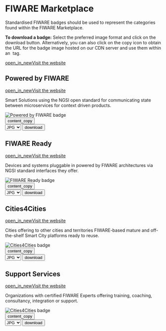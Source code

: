 <div id="social-meta">
<meta property="og:title" content="Guidelines for the usage of FIWARE logos and visual identity" />
<meta property="og:description" content="These guidelines help you to use best our FIWARE brand assets." />
<meta property="og:type" content="documentation" />
<meta property="og:url" content="https://fiware-brand-guide.readthedocs.org" />
<meta property="og:image" content="https://www.fiware.org/wp-content/uploads/FF_Banner_General.png" />
<meta name="twitter:card" content="summary_large_image">
<meta name="twitter:site" content="@FIWARE">
<meta name="twitter:title" content="Guidelines for the usage of FIWARE logos and visual identity">
<meta name="twitter:description" content="These guidelines help you to use best our FIWARE brand assets.">
<meta name="twitter:image" content="https://www.fiware.org/wp-content/uploads/FF_Banner_General.png">
</div>

# FIWARE Marketplace

Standardised FIWARE badges should be used to represent the categories found within the FIWARE Marketplace.

**To download a badge:** Select the preferred image format and click on the download button. Alternatively, you can also click on the copy icon to obtain the URL for the badge image hosted on our CDN server and use them within an <img> tag.

<div class="primary-btn">
    <a href="#" target="_blank"><span class="material-symbols-outlined">open_in_new</span>Visit the website</a>
</div>

## Powered by FIWARE

<div class="secondary-btn">
    <a href="https://www.fiware.org/marketplace/svg/powered-by-fiware/" target="_blank"><span class="material-symbols-outlined">open_in_new</span>Visit the website</a>
</div>

<p class="description">Smart Solutions using the NGSI open standard for communicating state between microservices for context driven products.</p>

<div class="badges-container">
    <div class="badge-container">
        <img class="badge" src="https://www.fiware.org/custom/brand-guide/img/badges/marketplace/svg/powered-by-fiware.svg" alt="Powered by FIWARE badge" onContextMenu="return false;">
        <div class="dwl-container">
            <button class="copy" data-clipboard-text="https://www.fiware.org/custom/brand-guide/img/badges/marketplace/svg/powered-by-fiware.svg" data-original-title="Copied!"><span class="material-symbols-outlined">content_copy</span></button>
            <form class="badge-dwl" target="_blank" onsubmit="this.action = document.getElementById('poweredbyfiware').value">
                    <select id="poweredbyfiware">
                        <option value="https://www.fiware.org/custom/brand-guide/img/badges/marketplace/jpg/powered-by-fiware.jpg">JPG</option>
                        <option value="https://www.fiware.org/custom/brand-guide/img/badges/marketplace/png/powered-by-fiware.png">PNG</option>
                        <option value="https://www.fiware.org/custom/brand-guide/img/badges/marketplace/svg/powered-by-fiware.svg">SVG</option>
                        <option value="https://www.fiware.org/custom/brand-guide/img/badges/marketplace/eps/powered-by-fiware.eps">EPS</option>
                    </select>
                <input type="submit" value="download" class="material-symbols-outlined dwl" />
            </form>
        </div>
    </div>
</div>

## FIWARE Ready

<div class="secondary-btn">
    <a href="https://www.fiware.org/marketplace/svg/fiware-ready/" target="_blank"><span class="material-symbols-outlined">open_in_new</span>Visit the website</a>
</div>

<p class="description">Devices and systems pluggable in powered by FIWARE architectures via NGSI standard interfaces they offer.</p>

<div class="badges-container">
    <div class="badge-container">
        <img class="badge" src="https://www.fiware.org/custom/brand-guide/img/badges/marketplace/svg/fiware-ready.svg" alt="FIWARE Ready badge" onContextMenu="return false;">
        <div class="dwl-container">
            <button class="copy" data-clipboard-text="https://www.fiware.org/custom/brand-guide/img/badges/marketplace/svg/fiware-ready.svg" data-original-title="Copied!"><span class="material-symbols-outlined">content_copy</span></button>
            <form class="badge-dwl" target="_blank" onsubmit="this.action = document.getElementById('fiwareready').value">
                    <select id="fiwareready">
                        <option value="https://www.fiware.org/custom/brand-guide/img/badges/marketplace/jpg/fiware-ready.jpg">JPG</option>
                        <option value="https://www.fiware.org/custom/brand-guide/img/badges/marketplace/png/fiware-ready.png">PNG</option>
                        <option value="https://www.fiware.org/custom/brand-guide/img/badges/marketplace/svg/fiware-ready.svg">SVG</option>
                        <option value="https://www.fiware.org/custom/brand-guide/img/badges/marketplace/eps/fiware-ready.eps">EPS</option>
                    </select>
                <input type="submit" value="download" class="material-symbols-outlined dwl" />
            </form>
        </div>
    </div>
</div>

## Cities4Cities

<div class="secondary-btn">
    <a href="https://www.fiware.org/marketplace/svg/cities4cities/" target="_blank"><span class="material-symbols-outlined">open_in_new</span>Visit the website</a>
</div>

<p class="description">Cities offering to other cities and territories FIWARE-based mature and off-the-shelf Smart City platforms ready to reuse.</p>

<div class="badges-container">
    <div class="badge-container">
        <img class="badge" src="https://www.fiware.org/custom/brand-guide/img/badges/marketplace/svg/cities-4-cities.svg" alt="Cities4Cities badge" onContextMenu="return false;">
        <div class="dwl-container">
            <button class="copy" data-clipboard-text="https://www.fiware.org/custom/brand-guide/img/badges/marketplace/svg/cities-4-cities.svg" data-original-title="Copied!"><span class="material-symbols-outlined">content_copy</span></button>
            <form class="badge-dwl" target="_blank" onsubmit="this.action = document.getElementById('cities4cities').value">
                    <select id="cities4cities">
                        <option value="https://www.fiware.org/custom/brand-guide/img/badges/marketplace/jpg/cities-4-cities.jpg">JPG</option>
                        <option value="https://www.fiware.org/custom/brand-guide/img/badges/marketplace/png/cities-4-cities.png">PNG</option>
                        <option value="https://www.fiware.org/custom/brand-guide/img/badges/marketplace/svg/cities-4-cities.svg">SVG</option>
                        <option value="https://www.fiware.org/custom/brand-guide/img/badges/marketplace/eps/cities-4-cities.eps">EPS</option>
                    </select>
                <input type="submit" value="download" class="material-symbols-outlined dwl" />
            </form>
        </div>
    </div>
</div>

## Support Services

<div class="secondary-btn">
    <a href="https://www.fiware.org/marketplace/svg/support-services/" target="_blank"><span class="material-symbols-outlined">open_in_new</span>Visit the website</a>
</div>

<p class="description">Organizations with certified FIWARE Experts offering training, coaching, consultancy, integration or support.</p>

<div class="badges-container">
    <div class="badge-container">
        <img class="badge" src="https://www.fiware.org/custom/brand-guide/img/badges/marketplace/svg/support-services.svg" alt="Cities4Cities badge" onContextMenu="return false;">
        <div class="dwl-container">
            <button class="copy" data-clipboard-text="https://www.fiware.org/custom/brand-guide/img/badges/marketplace/svg/support-services.svg" data-original-title="Copied!"><span class="material-symbols-outlined">content_copy</span></button>
            <form class="badge-dwl" target="_blank" onsubmit="this.action = document.getElementById('supportservices').value">
                    <select id="supportservices">
                        <option value="https://www.fiware.org/custom/brand-guide/img/badges/marketplace/jpg/support-services.jpg">JPG</option>
                        <option value="https://www.fiware.org/custom/brand-guide/img/badges/marketplace/png/support-services.png">PNG</option>
                        <option value="https://www.fiware.org/custom/brand-guide/img/badges/marketplace/svg/support-services.svg">SVG</option>
                        <option value="https://www.fiware.org/custom/brand-guide/img/badges/marketplace/eps/support-services.eps">EPS</option>
                    </select>
                <input type="submit" value="download" class="material-symbols-outlined dwl" />
            </form>
        </div>
    </div>
</div>
